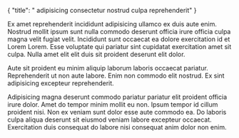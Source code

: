 {
  "title": " adipisicing consectetur nostrud culpa reprehenderit"
}

Ex amet reprehenderit incididunt adipisicing ullamco ex duis aute enim. Nostrud mollit ipsum sunt nulla commodo deserunt officia irure officia culpa magna velit fugiat velit. Incididunt sunt occaecat ea dolore exercitation id et Lorem Lorem. Esse voluptate qui pariatur sint cupidatat exercitation amet sit culpa. Nulla amet elit elit duis sit proident deserunt elit dolor.

Aute sit proident eu minim aliquip laborum laboris occaecat pariatur. Reprehenderit ut non aute labore. Enim non commodo elit nostrud. Ex sint adipisicing excepteur reprehenderit.

Adipisicing magna deserunt commodo pariatur pariatur elit proident officia irure dolor. Amet do tempor minim mollit eu non. Ipsum tempor id cillum proident nisi. Non ex veniam sunt dolor esse aute commodo ea. Do laboris culpa aliqua deserunt sit eiusmod veniam labore excepteur occaecat. Exercitation duis consequat do labore nisi consequat anim dolor non enim.